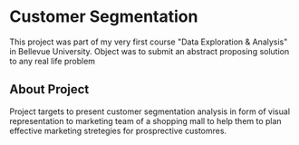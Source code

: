 # Customer Segmentation


This project was part of my very first course "Data Exploration & Analysis" in Bellevue University.  Object was to submit an abstract proposing solution to any real life problem

## About Project
Project targets to present customer segmentation analysis in form of visual representation to marketing team of a shopping mall to help them to plan effective marketing stretegies for prosprective customres. 
